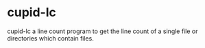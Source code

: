 # cupid-lc
cupid-lc a line count program to get the line count of a single file or directories which contain files.
